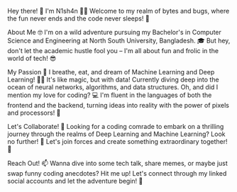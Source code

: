 Hey there! 👋 I'm N1sh4n 🧙‍♂️
Welcome to my realm of bytes and bugs, where the fun never ends and the code never sleeps! 🚀

About Me 🤓
I'm on a wild adventure pursuing my Bachelor's in Computer Science and Engineering at North South University, Bangladesh. 🎓 But hey, don't let the academic hustle fool you – I'm all about fun and frolic in the world of tech! 😎

My Passion 💖
I breathe, eat, and dream of Machine Learning and Deep Learning! 🤖🧠 It's like magic, but with data! Currently diving deep into the ocean of neural networks, algorithms, and data structures. Oh, and did I mention my love for coding? 💻 I'm fluent in the languages of both the frontend and the backend, turning ideas into reality with the power of pixels and processors! 🌟

Let's Collaborate! 🤝
Looking for a coding comrade to embark on a thrilling journey through the realms of Deep Learning and Machine Learning? Look no further! 🌈 Let's join forces and create something extraordinary together! 🚀

Reach Out! 📫
Wanna dive into some tech talk, share memes, or maybe just swap funny coding anecdotes? Hit me up! Let's connect through my linked social accounts and let the adventure begin! 🌟
